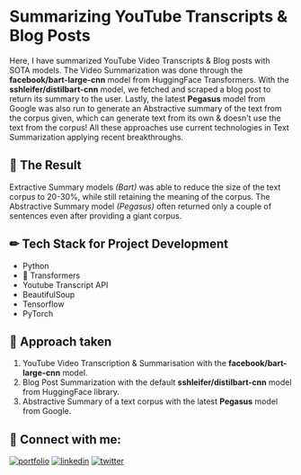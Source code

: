 
# Summarizing YouTube Transcripts & Blog Posts

Here, I have summarized YouTube Video Transcripts & Blog posts with SOTA models. The Video Summarization was done through the **facebook/bart-large-cnn** model from HuggingFace Transformers. With the **sshleifer/distilbart-cnn** model, we fetched and scraped a blog post to return its summary to the user. Lastly, the latest **Pegasus** model from Google was also run to generate an Abstractive summary of the text from the corpus given, which can generate text from its own & doesn't use the text from the corpus! All these approaches use current technologies in Text Summarization applying recent breakthroughs.

  
## 🚀 The Result

Extractive Summary models *(Bart)* was able to reduce the size of the text corpus to 20-30%, while still retaining the meaning of the corpus. The Abstractive Summary model *(Pegasus)* often returned only a couple of sentences even after providing a giant corpus.
 

## ✏ Tech Stack for Project Development

- Python
- 🤗 Transformers
- Youtube Transcript API
- BeautifulSoup
- Tensorflow
- PyTorch

  
## 🧠 Approach taken

 1. YouTube Video Transcription & Summarisation with the **facebook/bart-large-cnn** model.
 2. Blog Post Summarization with the default **sshleifer/distilbart-cnn** model from HuggingFace library.
 3. Abstractive Summary of a text corpus with the latest **Pegasus** model from Google.

  

## 🔗 Connect with me:
[![portfolio](https://img.shields.io/badge/my_portfolio-000?style=for-the-badge&logo=ko-fi&logoColor=white)](https://www.polywork.com/kunal_bhadra)
[![linkedin](https://img.shields.io/badge/linkedin-0A66C2?style=for-the-badge&logo=linkedin&logoColor=white)](https://www.linkedin.com/in/kunal-bhadra-cs/)
[![twitter](https://img.shields.io/badge/twitter-1DA1F2?style=for-the-badge&logo=twitter&logoColor=white)](https://twitter.com/kunal_kaun)

  
